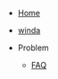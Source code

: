 <!-- docs/_sidebar.md-->


* [Home](/)


* [winda](./winda/README.md)


* Problem
    * [FAQ](user/faq.md)